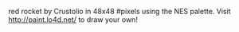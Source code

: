 red rocket by Crustolio in 48x48 #pixels using the NES palette. Visit http://paint.lo4d.net/ to draw your own! 